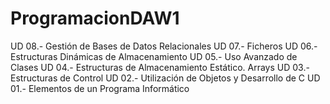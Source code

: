 # ProgramacionDAW1

UD 08.- Gestión de Bases de Datos Relacionales
UD 07.- Ficheros
UD 06.- Estructuras Dinámicas de Almacenamiento
UD 05.- Uso Avanzado de Clases
UD 04.- Estructuras de Almacenamiento Estático. Arrays
UD 03.- Estructuras de Control
UD 02.- Utilización de Objetos y Desarrollo de C
UD 01.- Elementos de un Programa Informático
